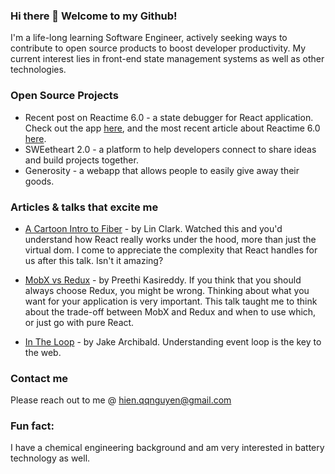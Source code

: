 ### Hi there 👋 Welcome to my Github!

I'm a life-long learning Software Engineer, actively seeking ways to contribute to open source products to boost developer productivity. My current interest lies in front-end state management systems as well as other technologies. 

### Open Source Projects

* Recent post on Reactime 6.0 - a state debugger for React application. Check out the app [here](https://reactime.io/), and the most recent article about Reactime 6.0 [here](https://medium.com/@CSVince/time-traveling-state-with-reactime-6-0-53fdc3ae2a20). 
* SWEetheart 2.0 - a platform to help developers connect to share ideas and build projects together.
* Generosity - a webapp that allows people to easily give away their goods.

### Articles & talks that excite me

* [A Cartoon Intro to Fiber](https://www.youtube.com/watch?v=ZCuYPiUIONs&t=174s) - by Lin Clark. Watched this and you'd understand how React really works under the hood, more than just the virtual dom. I come to appreciate the complexity that React handles for us after this talk. Isn't it amazing? 

* [MobX vs Redux](https://www.youtube.com/watch?v=76FRrbY18Bs&t=628s) - by Preethi Kasireddy. If you think that you should always choose Redux, you might be wrong. Thinking about what you want for your application is very important. This talk taught me to think about the trade-off between MobX and Redux and when to use which, or just go with pure React.

* [In The Loop](https://www.youtube.com/watch?v=cCOL7MC4Pl0&t=23s) - by Jake Archibald. Understanding event loop is the key to the web.

### Contact me

Please reach out to me @ hien.qqnguyen@gmail.com

### Fun fact:

I have a chemical engineering background and am very interested in battery technology as well. 

<!--
**hienqn/hienqn** is a ✨ _special_ ✨ repository because its `README.md` (this file) appears on your GitHub profile.

Here are some ideas to get you started:

- 🔭 I’m currently working on ...
- 🌱 I’m currently learning ...
- 👯 I’m looking to collaborate on ...
- 🤔 I’m looking for help with ...
- 💬 Ask me about ...
- 📫 How to reach me: ...
- 😄 Pronouns: ...
- ⚡ Fun fact: ...
-->
